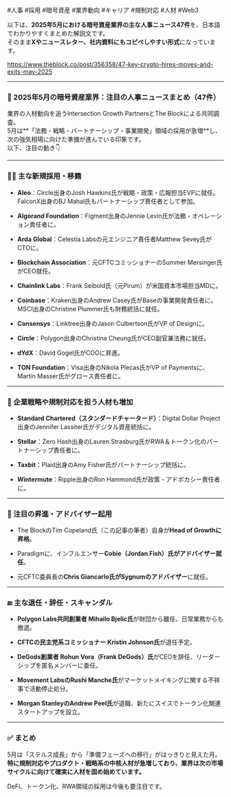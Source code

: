 #人事 #採用 #暗号資産 #業界動向 #キャリア #規制対応 #人材 #Web3

以下は、**2025年5月における暗号資産業界の主な人事ニュース47件**を、日本語でわかりやすくまとめた解説文です。  
そのまま**Xやニュースレター、社内資料にもコピペしやすい形式**になっています。

https://www.theblock.co/post/356358/47-key-crypto-hires-moves-and-exits-may-2025

---

### 👥 2025年5月の暗号資産業界：注目の人事ニュースまとめ（47件）

業界の人材動向を追うIntersection Growth PartnersとThe Blockによる共同調査。  
5月は**「法務・戦略・パートナーシップ・事業開発」領域の採用が急増**し、次の強気相場に向けた準備が進んでいる印象です。  
以下、注目の動き👇

---

### 🧑‍💼 主な新規採用・移籍

- **Aleo**：Circle出身のJosh Hawkins氏が戦略・政策・広報担当EVPに就任。FalconX出身のBJ Mahal氏もパートナーシップ責任者として参加。
    
- **Algorand Foundation**：Figment出身のJennie Levin氏が法務・オペレーション責任者に。
    
- **Arda Global**：Celestia Labsの元エンジニア責任者Matthew Sevey氏がCTOに。
    
- **Blockchain Association**：元CFTCコミッショナーのSummer Mersinger氏がCEO就任。
    
- **Chainlink Labs**：Frank Seibold氏（元Pirum）が米国資本市場担当MDに。
    
- **Coinbase**：Kraken出身のAndrew Casey氏がBaseの事業開発責任者に。MSCI出身のChristine Plummer氏も財務統括に就任。
    
- **Consensys**：Linktree出身のJason Culbertson氏がVP of Designに。
    
- **Circle**：Polygon出身のChristina Cheung氏がCEO副官兼法務に就任。
    
- **dYdX**：David Gogel氏がCOOに昇進。
    
- **TON Foundation**：Visa出身のNikola Plecas氏がVP of Paymentsに、Martin Masser氏がグロース責任者に。
    

---

### 💼 企業戦略や規制対応を担う人材も増加

- **Standard Chartered（スタンダードチャータード）**：Digital Dollar Project出身のJennifer Lassiter氏がデジタル資産統括に。
    
- **Stellar**：Zero Hash出身のLauren Strasburg氏がRWA＆トークン化のパートナーシップ責任者に。
    
- **Taxbit**：Plaid出身のAmy Fisher氏がパートナーシップ統括に。
    
- **Wintermute**：Ripple出身のRon Hammond氏が政策・アドボカシー責任者に。
    

---

### 🔁 注目の昇進・アドバイザー起用

- The BlockのTim Copeland氏（この記事の筆者）自身が**Head of Growthに昇格**。
    
- Paradigmに、インフルエンサー**Cobie（Jordan Fish）氏がアドバイザー就任**。
    
- 元CFTC委員長の**Chris Giancarlo氏がSygnumのアドバイザー**に就任。
    

---

### 🔚 主な退任・辞任・スキャンダル

- **Polygon Labs共同創業者 Mihailo Bjelic氏**が財団から離任、日常業務からも撤退。
    
- **CFTCの民主党系コミッショナー Kristin Johnson氏**が退任予定。
    
- **DeGods創業者 Rohun Vora（Frank DeGods）氏**がCEOを辞任、リーダーシップを匿名メンバーに委任。
    
- **Movement LabsのRushi Manche氏**がマーケットメイキングに関する不祥事で活動停止処分。
    
- **Morgan StanleyのAndrew Peel氏**が退職、新たにスイスでトークン化関連スタートアップを設立。
    

---

### ✅ まとめ

5月は「ステルス成長」から「準備フェーズへの移行」がはっきりと見えた月。  
**特に規制対応やプロダクト・戦略系の中核人材が急増しており、業界は次の市場サイクルに向けて確実に人材を固め始めています。**

DeFi、トークン化、RWA領域の採用は今後も要注目です。